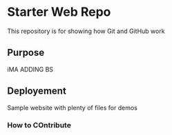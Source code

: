 # Starter Web Repo

This repository is for showing how Git and GitHub work

## Purpose

iMA ADDING BS

## Deployement

Sample website with plenty of files for demos

### How to COntribute
